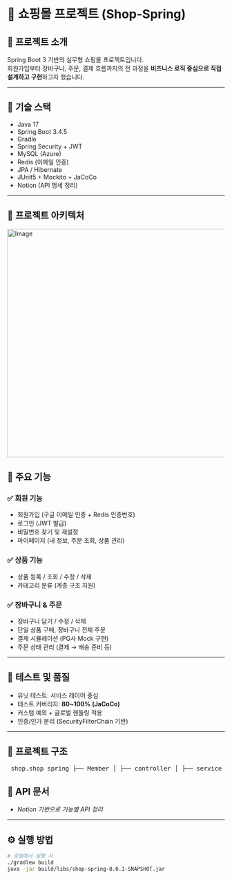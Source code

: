 # 🛒 쇼핑몰 프로젝트 (Shop-Spring)

## 📌 프로젝트 소개

Spring Boot 3 기반의 실무형 쇼핑몰 프로젝트입니다.  
회원가입부터 장바구니, 주문, 결제 흐름까지의 전 과정을 **비즈니스 로직 중심으로 직접 설계하고 구현**하고자 했습니다.

---

## 🔧 기술 스택

- Java 17
- Spring Boot 3.4.5
- Gradle
- Spring Security + JWT
- MySQL (Azure)
- Redis (이메일 인증)
- JPA / Hibernate
- JUnit5 + Mockito + JaCoCo
- Notion (API 명세 정리)

---

## 📐 프로젝트 아키텍처

<img width="893" height="529" alt="Image" src="https://github.com/user-attachments/assets/5617eb88-86a0-4ded-9a98-4532231397dc" />

## 🧩 주요 기능

### ✅ 회원 기능
- 회원가입 (구글 이메일 인증 + Redis 인증번호)
- 로그인 (JWT 발급)
- 비밀번호 찾기 및 재설정
- 마이페이지 (내 정보, 주문 조회, 상품 관리)

### ✅ 상품 기능
- 상품 등록 / 조회 / 수정 / 삭제
- 카테고리 분류 (계층 구조 지원)

### ✅ 장바구니 & 주문
- 장바구니 담기 / 수정 / 삭제
- 단일 상품 구매, 장바구니 전체 주문
- 결제 시뮬레이션 (PG사 Mock 구현)
- 주문 상태 관리 (결제 → 배송 준비 등)

---

## 🧪 테스트 및 품질

- 유닛 테스트: 서비스 레이어 중심
- 테스트 커버리지: **80~100% (JaCoCo)**
- 커스텀 예외 + 글로벌 핸들링 적용
- 인증/인가 분리 (SecurityFilterChain 기반)

---

## 📁 프로젝트 구조
<pre> shop.shop_spring ├── Member │ ├── controller │ ├── service │ └── domain ├── Product ├── Order ├── Payment ├── Redis ├── Security └── Exception </pre>


## 📄 API 문서 

- *Notion 기반으로 기능별 API 정리*  

---

## ⚙️ 실행 방법

```bash
# 로컬에서 실행 시
./gradlew build
java -jar build/libs/shop-spring-0.0.1-SNAPSHOT.jar
